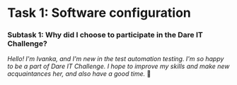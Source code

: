 
# Task 1: Software configuration

### Subtask 1: Why did I choose to participate in the Dare IT Challenge?


*Hello! I'm Ivanka, and I'm new in the test automation testing.*
*I'm so happy to be a part of Dare IT Challenge.*
*I hope to improve my skills and make new acquaintances her, and also have a good time.*
🙂 



